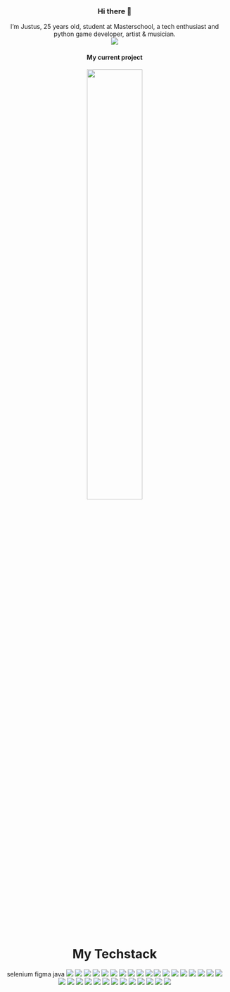 <link rel="stylesheet" href="styles.css">
<div align="center">
  <h3>Hi there 👋</h3>
  I’m Justus, 25 years old, student at Masterschool, a tech enthusiast and python game developer, artist & musician.<br>
  <img src="https://wakatime.com/badge/user/e971c7f6-586b-4713-b710-561bca159241.svg">
  <h4>My current project</h4>
  <img width="50%" src="https://github-readme-stats.vercel.app/api/pin/?username=justusdecker&repo=JRI&theme=gotham">
  
</div>




<div align=center>
<h1 id="taste-the-rainbow">
My Techstack
</h1>
selenium
figma
java

<img src="https://img.shields.io/badge/python-3776AB?style=for-the-badge&logo=python&logoColor=white">
<img src="https://img.shields.io/badge/Numba-00A3E0?style=for-the-badge&logo=Numba&logoColor=white">
<img src="https://img.shields.io/badge/Numpy-777BB4?style=for-the-badge&logo=numpy&logoColor=white">
<img src="https://img.shields.io/badge/pytest-0A9EDC?style=for-the-badge&logo=pytest&logoColor=white">
<img src="https://img.shields.io/badge/Flask-000000?style=for-the-badge&logo=flask&logoColor=white">
<img src="https://img.shields.io/badge/sqlite3-003B57?style=for-the-badge&logo=sqlite&logoColor=white">
<img src="https://img.shields.io/badge/json-5E5C5C?style=for-the-badge&logo=json&logoColor=white">

<img src="https://img.shields.io/badge/CMD / Batch-241F31?style=for-the-badge&logo=gnometerminal&logoColor=white">
<img src="https://img.shields.io/badge/Lua-2C2D72?style=for-the-badge&logo=lua&logoColor=white">
<img src="https://img.shields.io/badge/Markdown-000000?style=for-the-badge&logo=markdown&logoColor=white">

<img src="https://img.shields.io/badge/codio-4574E0?style=for-the-badge&logo=codio&logoColor=white">

<img src="https://img.shields.io/badge/HTML5-E34F26?style=for-the-badge&logo=html5&logoColor=white">
<img src="https://img.shields.io/badge/css-663399?style=for-the-badge&logo=css&logoColor=white">
<img src="https://img.shields.io/badge/JavaScript-323330?style=for-the-badge&logo=javascript&logoColor=F7DF1E">
<img src="https://img.shields.io/badge/jinja-7E0C1B?style=for-the-badge&logo=jinja&logoColor=white">
<img src="https://img.shields.io/badge/wordpress-21759B?style=for-the-badge&logo=wordpress&logoColor=white">

<img src="https://img.shields.io/badge/C-00599C?style=for-the-badge&logo=c&logoColor=white">
<img src="https://img.shields.io/badge/C++-00599C?style=for-the-badge&logo=cplusplus&logoColor=white">



<img src="https://img.shields.io/badge/ffmpeg-007808?style=for-the-badge&logo=ffmpeg&logoColor=white">
<img src="https://img.shields.io/badge/audacity-0000CC?style=for-the-badge&logo=audacity&logoColor=white">

<img src="https://img.shields.io/badge/davinciresolve-233A51?style=for-the-badge&logo=davinciresolve&logoColor=white">
<img src="https://img.shields.io/badge/lmms-10B146?style=for-the-badge&logo=lmms&logoColor=white">
<img src="https://img.shields.io/badge/Krita-203759?style=for-the-badge&logo=krita&logoColor=EEF37B">


<img src="https://img.shields.io/badge/git-F05032?style=for-the-badge&logo=git&logoColor=white">
<img src="https://img.shields.io/badge/github-181717?style=for-the-badge&logo=github&logoColor=white">
<img src="https://img.shields.io/badge/githubactions-2088FF?style=for-the-badge&logo=githubactions&logoColor=white">

<img src="https://img.shields.io/badge/VSCode-0078D4?style=for-the-badge&logo=visual%20studio%20code&logoColor=white">
<img src="https://img.shields.io/badge/Visual_Studio-5C2D91?style=for-the-badge&logo=visual%20studio&logoColor=white">
<img src="https://img.shields.io/badge/IntelliJ_IDEA-000000.svg?style=for-the-badge&logo=intellij-idea&logoColor=white">
<img src="https://img.shields.io/badge/Notepad++-90E59A.svg?style=for-the-badge&logo=notepad%2B%2B&logoColor=black">
<img src="https://img.shields.io/badge/Eclipse-2C2255?style=for-the-badge&logo=eclipse&logoColor=white">
</div>











